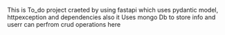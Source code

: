 This is To_do project craeted by using fastapi which uses pydantic model, httpexception and dependencies also it Uses mongo Db to store info and userr can perfrom crud operations here
